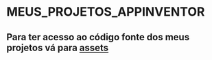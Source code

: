 # MEUS_PROJETOS_APPINVENTOR

## Para ter acesso ao código fonte dos meus projetos vá para [assets](https://github.com/caualcruz/MEUS_PROJETOS_APPINVENTOR/tree/main/Assets)